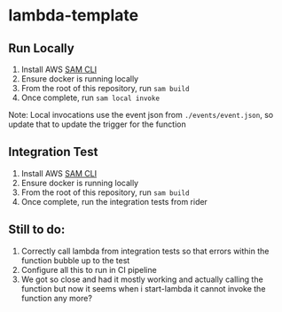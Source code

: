 # lambda-template

## Run Locally

1. Install AWS [SAM CLI](https://docs.aws.amazon.com/serverless-application-model/latest/developerguide/install-sam-cli.html)
2. Ensure docker is running locally
3. From the root of this repository, run `sam build`
4. Once complete, run `sam local invoke`

Note: Local invocations use the event json from `./events/event.json`, so update that to update the trigger for the function

## Integration Test

1. Install AWS [SAM CLI](https://docs.aws.amazon.com/serverless-application-model/latest/developerguide/install-sam-cli.html)
2. Ensure docker is running locally
3. From the root of this repository, run `sam build`
4. Once complete, run the integration tests from rider

## Still to do:
1. Correctly call lambda from integration tests so that errors within the function bubble up to the test
2. Configure all this to run in CI pipeline
3. We got so close and had it mostly working and actually calling the function but now it seems when i start-lambda it cannot invoke the function any more?